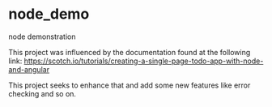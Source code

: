 # node_demo
node demonstration

This project was influenced by the documentation found at the following link:
https://scotch.io/tutorials/creating-a-single-page-todo-app-with-node-and-angular

This project seeks to enhance that and add some new features like error checking and so on. 
